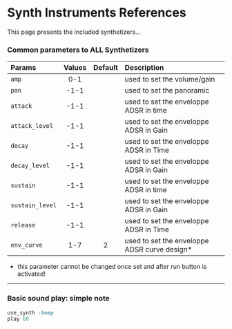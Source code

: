 # Synth Instruments References

This page presents the included synthetizers...

### Common parameters to ALL Synthetizers

| **Params** &nbsp; &nbsp; | Values | Default | Description |
| :------------------- | :---: | :---: | :--- |
| `amp` | 0-1 | | used to set the volume/gain |
| `pan` | -1-1 | | used to set the panoramic |
| `attack` | -1-1 | | used to set the enveloppe ADSR in time |
| `attack_level` | -1-1 | | used to set the enveloppe ADSR in Gain |
| `decay` | -1-1 | | used to set the enveloppe ADSR in Time |
| `decay_level` | -1-1 | | used to set the enveloppe ADSR in Gain |
| `sustain` | -1-1 | | used to set the enveloppe ADSR in time |
| `sustain_level` | -1-1 | | used to set the enveloppe ADSR in Gain |
| `release` | -1-1 | | used to set the enveloppe ADSR in Time |
| `env_curve` | 1-7 | 2 | used to set the enveloppe ADSR curve design* |

* this parameter cannot be changed once set and after run button is activated!

---

### Basic sound play: simple note
```ruby
use_synth :beep
play 60
```
